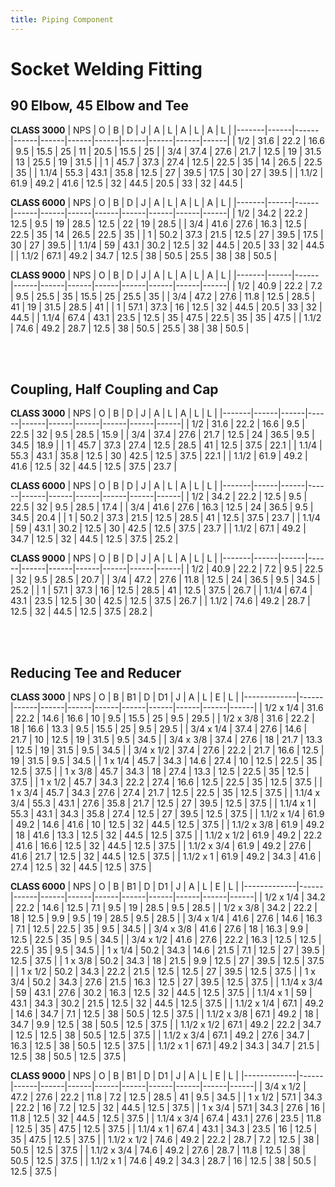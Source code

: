 ```yaml
---
title: Piping Component
---
```


# Socket Welding Fitting
## 90 Elbow, 45 Elbow and Tee

**CLASS 3000**
| NPS   | O    | B    | D    | J    | A    | L    | A    | L    | A    | L    |
|-------|------|------|------|------|------|------|------|------|------|------|
| 1/2   | 31.6 | 22.2 | 16.6 | 9.5  | 15.5 | 25   | 11   | 20.5 | 15.5 | 25   |
| 3/4   | 37.4 | 27.6 | 21.7 | 12.5 | 19   | 31.5 | 13   | 25.5 | 19   | 31.5 |
| 1     | 45.7 | 37.3 | 27.4 | 12.5 | 22.5 | 35   | 14   | 26.5 | 22.5 | 35   |
| 1.1/4 | 55.3 | 43.1 | 35.8 | 12.5 | 27   | 39.5 | 17.5 | 30   | 27   | 39.5 |
| 1.1/2 | 61.9 | 49.2 | 41.6 | 12.5 | 32   | 44.5 | 20.5 | 33   | 32   | 44.5 |


**CLASS 6000**
| NPS   | O    | B    | D    | J    | A    | L    | A    | L    | A    | L    |
|-------|------|------|------|------|------|------|------|------|------|------|
| 1/2   | 34.2 | 22.2 | 12.5 | 9.5  | 19   | 28.5 | 12.5 | 22   | 19   | 28.5 |
| 3/4   | 41.6 | 27.6 | 16.3 | 12.5 | 22.5 | 35   | 14   | 26.5 | 22.5 | 35   |
| 1     | 50.2 | 37.3 | 21.5 | 12.5 | 27   | 39.5 | 17.5 | 30   | 27   | 39.5 |
| 1.1/4 | 59   | 43.1 | 30.2 | 12.5 | 32   | 44.5 | 20.5 | 33   | 32   | 44.5 |
| 1.1/2 | 67.1 | 49.2 | 34.7 | 12.5 | 38   | 50.5 | 25.5 | 38   | 38   | 50.5 |


**CLASS 9000**
| NPS   | O    | B    | D    | J    | A    | L    | A    | L    | A    | L    |
|-------|------|------|------|------|------|------|------|------|------|------|
| 1/2   | 40.9 | 22.2 | 7.2  | 9.5  | 25.5 | 35   | 15.5 | 25   | 25.5 | 35   |
| 3/4   | 47.2 | 27.6 | 11.8 | 12.5 | 28.5 | 41   | 19   | 31.5 | 28.5 | 41   |
| 1     | 57.1 | 37.3 | 16   | 12.5 | 32   | 44.5 | 20.5 | 33   | 32   | 44.5 |
| 1.1/4 | 67.4 | 43.1 | 23.5 | 12.5 | 35   | 47.5 | 22.5 | 35   | 35   | 47.5 |
| 1.1/2 | 74.6 | 49.2 | 28.7 | 12.5 | 38   | 50.5 | 25.5 | 38   | 38   | 50.5 |

<br /><br />

## Coupling, Half Coupling and Cap

**CLASS 3000**
| NPS   | O    | B    | D    | J    | A    | L    | A    | L    | L    |
|-------|------|------|------|------|------|------|------|------|------|
| 1/2   | 31.6 | 22.2 | 16.6 | 9.5  | 22.5 | 32   | 9.5  | 28.5 | 15.9 |
| 3/4   | 37.4 | 27.6 | 21.7 | 12.5 | 24   | 36.5 | 9.5  | 34.5 | 18.9 |
| 1     | 45.7 | 37.3 | 27.4 | 12.5 | 28.5 | 41   | 12.5 | 37.5 | 22.1 |
| 1.1/4 | 55.3 | 43.1 | 35.8 | 12.5 | 30   | 42.5 | 12.5 | 37.5 | 22.1 |
| 1.1/2 | 61.9 | 49.2 | 41.6 | 12.5 | 32   | 44.5 | 12.5 | 37.5 | 23.7 |


**CLASS 6000**
| NPS   | O    | B    | D    | J    | A    | L    | A    | L    | L    |
|-------|------|------|------|------|------|------|------|------|------|
| 1/2   | 34.2 | 22.2 | 12.5 | 9.5  | 22.5 | 32   | 9.5  | 28.5 | 17.4 |
| 3/4   | 41.6 | 27.6 | 16.3 | 12.5 | 24   | 36.5 | 9.5  | 34.5 | 20.4 |
| 1     | 50.2 | 37.3 | 21.5 | 12.5 | 28.5 | 41   | 12.5 | 37.5 | 23.7 |
| 1.1/4 | 59   | 43.1 | 30.2 | 12.5 | 30   | 42.5 | 12.5 | 37.5 | 23.7 |
| 1.1/2 | 67.1 | 49.2 | 34.7 | 12.5 | 32   | 44.5 | 12.5 | 37.5 | 25.2 |


**CLASS 9000**
| NPS   | O    | B    | D    | J    | A    | L    | A    | L    | L    |
|-------|------|------|------|------|------|------|------|------|------|
| 1/2   | 40.9 | 22.2 | 7.2  | 9.5  | 22.5 | 32   | 9.5  | 28.5 | 20.7 |
| 3/4   | 47.2 | 27.6 | 11.8 | 12.5 | 24   | 36.5 | 9.5  | 34.5 | 25.2 |
| 1     | 57.1 | 37.3 | 16   | 12.5 | 28.5 | 41   | 12.5 | 37.5 | 26.7 |
| 1.1/4 | 67.4 | 43.1 | 23.5 | 12.5 | 30   | 42.5 | 12.5 | 37.5 | 26.7 |
| 1.1/2 | 74.6 | 49.2 | 28.7 | 12.5 | 32   | 44.5 | 12.5 | 37.5 | 28.2 |

<br /><br />

## Reducing Tee and Reducer

**CLASS 3000**
| NPS         | O    | B    | B1   | D    | D1   | J    | A    | L    | E    | L    |
|-------------|------|------|------|------|------|------|------|------|------|------|
| 1/2 x 1/4   | 31.6 | 22.2 | 14.6 | 16.6 | 10   | 9.5  | 15.5 | 25   | 9.5  | 29.5 |
| 1/2 x 3/8   | 31.6 | 22.2 | 18   | 16.6 | 13.3 | 9.5  | 15.5 | 25   | 9.5  | 29.5 |
| 3/4 x 1/4   | 37.4 | 27.6 | 14.6 | 21.7 | 10   | 12.5 | 19   | 31.5 | 9.5  | 34.5 |
| 3/4 x 3/8   | 37.4 | 27.6 | 18   | 21.7 | 13.3 | 12.5 | 19   | 31.5 | 9.5  | 34.5 |
| 3/4 x 1/2   | 37.4 | 27.6 | 22.2 | 21.7 | 16.6 | 12.5 | 19   | 31.5 | 9.5  | 34.5 |
| 1 x 1/4     | 45.7 | 34.3 | 14.6 | 27.4 | 10   | 12.5 | 22.5 | 35   | 12.5 | 37.5 |
| 1 x 3/8     | 45.7 | 34.3 | 18   | 27.4 | 13.3 | 12.5 | 22.5 | 35   | 12.5 | 37.5 |
| 1 x 1/2     | 45.7 | 34.3 | 22.2 | 27.4 | 16.6 | 12.5 | 22.5 | 35   | 12.5 | 37.5 |
| 1 x 3/4     | 45.7 | 34.3 | 27.6 | 27.4 | 21.7 | 12.5 | 22.5 | 35   | 12.5 | 37.5 |
| 1.1/4 x 3/4 | 55.3 | 43.1 | 27.6 | 35.8 | 21.7 | 12.5 | 27   | 39.5 | 12.5 | 37.5 |
| 1.1/4 x 1   | 55.3 | 43.1 | 34.3 | 35.8 | 27.4 | 12.5 | 27   | 39.5 | 12.5 | 37.5 |
| 1.1/2 x 1/4 | 61.9 | 49.2 | 14.6 | 41.6 | 10   | 12.5 | 32   | 44.5 | 12.5 | 37.5 |
| 1.1/2 x 3/8 | 61.9 | 49.2 | 18   | 41.6 | 13.3 | 12.5 | 32   | 44.5 | 12.5 | 37.5 |
| 1.1/2 x 1/2 | 61.9 | 49.2 | 22.2 | 41.6 | 16.6 | 12.5 | 32   | 44.5 | 12.5 | 37.5 |
| 1.1/2 x 3/4 | 61.9 | 49.2 | 27.6 | 41.6 | 21.7 | 12.5 | 32   | 44.5 | 12.5 | 37.5 |
| 1.1/2 x 1   | 61.9 | 49.2 | 34.3 | 41.6 | 27.4 | 12.5 | 32   | 44.5 | 12.5 | 37.5 |


**CLASS 6000**
| NPS         | O    | B    | B1   | D    | D1   | J    | A    | L    | E    | L    |
|-------------|------|------|------|------|------|------|------|------|------|------|
| 1/2 x 1/4   | 34.2 | 22.2 | 14.6 | 12.5 | 7.1  | 9.5  | 19   | 28.5 | 9.5  | 28.5 |
| 1/2 x 3/8   | 34.2 | 22.2 | 18   | 12.5 | 9.9  | 9.5  | 19   | 28.5 | 9.5  | 28.5 |
| 3/4 x 1/4   | 41.6 | 27.6 | 14.6 | 16.3 | 7.1  | 12.5 | 22.5 | 35   | 9.5  | 34.5 |
| 3/4 x 3/8   | 41.6 | 27.6 | 18   | 16.3 | 9.9  | 12.5 | 22.5 | 35   | 9.5  | 34.5 |
| 3/4 x 1/2   | 41.6 | 27.6 | 22.2 | 16.3 | 12.5 | 12.5 | 22.5 | 35   | 9.5  | 34.5 |
| 1 x 1/4     | 50.2 | 34.3 | 14.6 | 21.5 | 7.1  | 12.5 | 27   | 39.5 | 12.5 | 37.5 |
| 1 x 3/8     | 50.2 | 34.3 | 18   | 21.5 | 9.9  | 12.5 | 27   | 39.5 | 12.5 | 37.5 |
| 1 x 1/2     | 50.2 | 34.3 | 22.2 | 21.5 | 12.5 | 12.5 | 27   | 39.5 | 12.5 | 37.5 |
| 1 x 3/4     | 50.2 | 34.3 | 27.6 | 21.5 | 16.3 | 12.5 | 27   | 39.5 | 12.5 | 37.5 |
| 1.1/4 x 3/4 | 59   | 43.1 | 27.6 | 30.2 | 16.3 | 12.5 | 32   | 44.5 | 12.5 | 37.5 |
| 1.1/4 x 1   | 59   | 43.1 | 34.3 | 30.2 | 21.5 | 12.5 | 32   | 44.5 | 12.5 | 37.5 |
| 1.1/2 x 1/4 | 67.1 | 49.2 | 14.6 | 34.7 | 7.1  | 12.5 | 38   | 50.5 | 12.5 | 37.5 |
| 1.1/2 x 3/8 | 67.1 | 49.2 | 18   | 34.7 | 9.9  | 12.5 | 38   | 50.5 | 12.5 | 37.5 |
| 1.1/2 x 1/2 | 67.1 | 49.2 | 22.2 | 34.7 | 12.5 | 12.5 | 38   | 50.5 | 12.5 | 37.5 |
| 1.1/2 x 3/4 | 67.1 | 49.2 | 27.6 | 34.7 | 16.3 | 12.5 | 38   | 50.5 | 12.5 | 37.5 |
| 1.1/2 x 1   | 67.1 | 49.2 | 34.3 | 34.7 | 21.5 | 12.5 | 38   | 50.5 | 12.5 | 37.5 |


**CLASS 9000**
| NPS         | O    | B    | B1   | D    | D1   | J    | A    | L    | E    | L    |
|-------------|------|------|------|------|------|------|------|------|------|------|
| 3/4 x 1/2   | 47.2 | 27.6 | 22.2 | 11.8 | 7.2  | 12.5 | 28.5 | 41   | 9.5  | 34.5 |
| 1 x 1/2     | 57.1 | 34.3 | 22.2 | 16   | 7.2  | 12.5 | 32   | 44.5 | 12.5 | 37.5 |
| 1 x 3/4     | 57.1 | 34.3 | 27.6 | 16   | 11.8 | 12.5 | 32   | 44.5 | 12.5 | 37.5 |
| 1.1/4 x 3/4 | 67.4 | 43.1 | 27.6 | 23.5 | 11.8 | 12.5 | 35   | 47.5 | 12.5 | 37.5 |
| 1.1/4 x 1   | 67.4 | 43.1 | 34.3 | 23.5 | 16   | 12.5 | 35   | 47.5 | 12.5 | 37.5 |
| 1.1/2 x 1/2 | 74.6 | 49.2 | 22.2 | 28.7 | 7.2  | 12.5 | 38   | 50.5 | 12.5 | 37.5 |
| 1.1/2 x 3/4 | 74.6 | 49.2 | 27.6 | 28.7 | 11.8 | 12.5 | 38   | 50.5 | 12.5 | 37.5 |
| 1.1/2 x 1   | 74.6 | 49.2 | 34.3 | 28.7 | 16   | 12.5 | 38   | 50.5 | 12.5 | 37.5 |
